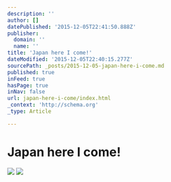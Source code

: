 ```yaml
---
description: ''
author: []
datePublished: '2015-12-05T22:41:50.888Z'
publisher:
  domain: ''
  name: ''
title: 'Japan here I come!'
dateModified: '2015-12-05T22:40:15.277Z'
sourcePath: _posts/2015-12-05-japan-here-i-come.md
published: true
inFeed: true
hasPage: true
inNav: false
url: japan-here-i-come/index.html
_context: 'http://schema.org'
_type: Article

---
```

# Japan here I come!
![](https://the-grid-user-content.s3-us-west-2.amazonaws.com/dcad5e77-78aa-4579-9e80-0accf3e28725.png)
![](https://the-grid-user-content.s3-us-west-2.amazonaws.com/d55ee781-88e5-4ad3-af67-3c1d3494c4be.png)